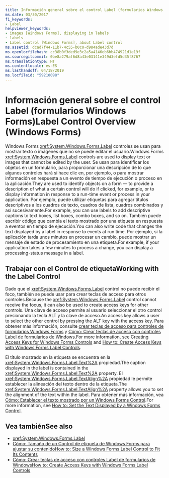 ```yaml
---
title: Información general sobre el control Label (formularios Windows Forms)
ms.date: 03/30/2017
f1_keywords:
- Label
helpviewer_keywords:
- images [Windows Forms], displaying in labels
- labels
- Label control [Windows Forms], about Label control
ms.assetid: dcad7f44-11b7-4c55-b0c0-d984ade43d7d
ms.openlocfilehash: cc38b0f3ded9e3c2a5a4146eb6bb474921d1e19f
ms.sourcegitcommit: 0be8a279af6d8a43e03141e349d3efd5d35f8767
ms.translationtype: HT
ms.contentlocale: es-ES
ms.lasthandoff: 04/18/2019
ms.locfileid: "59210098"
---
```

# <a name="label-control-overview-windows-forms"></a><span data-ttu-id="36fd6-102">Información general sobre el control Label (formularios Windows Forms)</span><span class="sxs-lookup"><span data-stu-id="36fd6-102">Label Control Overview (Windows Forms)</span></span>
<span data-ttu-id="36fd6-103">Windows Forms <xref:System.Windows.Forms.Label> controles se usan para mostrar texto o imágenes que no se puede editar el usuario.</span><span class="sxs-lookup"><span data-stu-id="36fd6-103">Windows Forms <xref:System.Windows.Forms.Label> controls are used to display text or images that cannot be edited by the user.</span></span> <span data-ttu-id="36fd6-104">Se usan para identificar los objetos en un formulario, para proporcionar una descripción de lo que algunos controles hará si hace clic en, por ejemplo, o para mostrar información en respuesta a un evento de tiempo de ejecución o proceso en la aplicación.</span><span class="sxs-lookup"><span data-stu-id="36fd6-104">They are used to identify objects on a form — to provide a description of what a certain control will do if clicked, for example, or to display information in response to a run-time event or process in your application.</span></span> <span data-ttu-id="36fd6-105">Por ejemplo, puede utilizar etiquetas para agregar títulos descriptivos a los cuadros de texto, cuadros de lista, cuadros combinados y así sucesivamente.</span><span class="sxs-lookup"><span data-stu-id="36fd6-105">For example, you can use labels to add descriptive captions to text boxes, list boxes, combo boxes, and so on.</span></span> <span data-ttu-id="36fd6-106">También puede escribir código que cambia el texto mostrado por una etiqueta en respuesta a eventos en tiempo de ejecución.</span><span class="sxs-lookup"><span data-stu-id="36fd6-106">You can also write code that changes the text displayed by a label in response to events at run time.</span></span> <span data-ttu-id="36fd6-107">Por ejemplo, si la aplicación tarda unos minutos en procesar un cambio, puede mostrar un mensaje de estado de procesamiento en una etiqueta.</span><span class="sxs-lookup"><span data-stu-id="36fd6-107">For example, if your application takes a few minutes to process a change, you can display a processing-status message in a label.</span></span>  
  
## <a name="working-with-the-label-control"></a><span data-ttu-id="36fd6-108">Trabajar con el Control de etiqueta</span><span class="sxs-lookup"><span data-stu-id="36fd6-108">Working with the Label Control</span></span>  
 <span data-ttu-id="36fd6-109">Dado que el <xref:System.Windows.Forms.Label> control no puede recibir el foco, también se puede usar para crear teclas de acceso para otros controles.</span><span class="sxs-lookup"><span data-stu-id="36fd6-109">Because the <xref:System.Windows.Forms.Label> control cannot receive the focus, it can also be used to create access keys for other controls.</span></span> <span data-ttu-id="36fd6-110">Una clave de acceso permite al usuario seleccionar el otro control presionando la tecla ALT y la clave de acceso.</span><span class="sxs-lookup"><span data-stu-id="36fd6-110">An access key allows a user to select the other control by pressing the ALT key with the access key.</span></span> <span data-ttu-id="36fd6-111">Para obtener más información, consulte [crear teclas de acceso para controles de formularios Windows Forms](how-to-create-access-keys-for-windows-forms-controls.md) y [Cómo: Crear teclas de acceso con controles Label de formularios de Windows](how-to-create-access-keys-with-windows-forms-label-controls.md).</span><span class="sxs-lookup"><span data-stu-id="36fd6-111">For more information, see [Creating Access Keys for Windows Forms Controls](how-to-create-access-keys-for-windows-forms-controls.md) and [How to: Create Access Keys with Windows Forms Label Controls](how-to-create-access-keys-with-windows-forms-label-controls.md).</span></span>  
  
 <span data-ttu-id="36fd6-112">El título mostrado en la etiqueta se encuentra en la <xref:System.Windows.Forms.Label.Text%2A> propiedad.</span><span class="sxs-lookup"><span data-stu-id="36fd6-112">The caption displayed in the label is contained in the <xref:System.Windows.Forms.Label.Text%2A> property.</span></span> <span data-ttu-id="36fd6-113">El <xref:System.Windows.Forms.Label.TextAlign%2A> propiedad le permite establecer la alineación del texto dentro de la etiqueta.</span><span class="sxs-lookup"><span data-stu-id="36fd6-113">The <xref:System.Windows.Forms.Label.TextAlign%2A> property allows you to set the alignment of the text within the label.</span></span> <span data-ttu-id="36fd6-114">Para obtener más información, vea [Cómo: Establecer el texto mostrado por un Windows Forms Control](how-to-set-the-text-displayed-by-a-windows-forms-control.md).</span><span class="sxs-lookup"><span data-stu-id="36fd6-114">For more information, see [How to: Set the Text Displayed by a Windows Forms Control](how-to-set-the-text-displayed-by-a-windows-forms-control.md).</span></span>  
  
## <a name="see-also"></a><span data-ttu-id="36fd6-115">Vea también</span><span class="sxs-lookup"><span data-stu-id="36fd6-115">See also</span></span>

- <xref:System.Windows.Forms.Label>
- [<span data-ttu-id="36fd6-116">Cómo: Tamaño de un Control de etiqueta de Windows Forms para ajustar su contenido</span><span class="sxs-lookup"><span data-stu-id="36fd6-116">How to: Size a Windows Forms Label Control to Fit Its Contents</span></span>](how-to-size-a-windows-forms-label-control-to-fit-its-contents.md)
- [<span data-ttu-id="36fd6-117">Cómo: Crear teclas de acceso con controles Label de formularios de Windows</span><span class="sxs-lookup"><span data-stu-id="36fd6-117">How to: Create Access Keys with Windows Forms Label Controls</span></span>](how-to-create-access-keys-with-windows-forms-label-controls.md)
